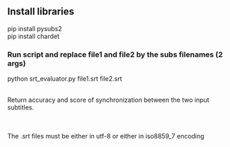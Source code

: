 ## Install libraries

pip install pysubs2
<br>
pip install chardet

### Run script and replace file1 and file2 by the subs filenames (2 args)

python srt_evaluator.py file1.srt file2.srt

<br>
Return accuracy and score of synchronization between the two 
input subtitles.


<br><br>
The .srt files must be either in utf-8 or either in iso8859_7 encoding

